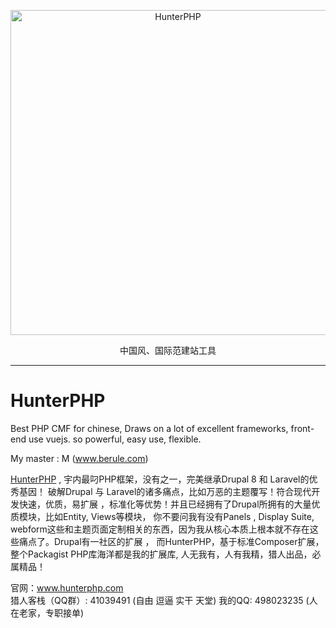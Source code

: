 <p align="center">
  <a href="http://www.hunterphp.com">
    <img src="http://hunterphp.com/theme/hunter/assets/images/logo-big.png" alt="HunterPHP" width="520">
  </a>
</p>
<p align="center">
  中国风、国际范建站工具
</p>

---

# HunterPHP
Best PHP CMF for chinese, Draws on a lot of excellent frameworks, front-end use vuejs.  so powerful, easy use,  flexible.

My master : M (www.berule.com)

<a href="http://www.hunterphp.com">HunterPHP</a> , 宇内最叼PHP框架，没有之一，完美继承Drupal 8 和 Laravel的优秀基因！ 破解Drupal 与 Laravel的诸多痛点，比如万恶的主题覆写！符合现代开发快速，优质，易扩展 ，标准化等优势！并且已经拥有了Drupal所拥有的大量优质模块，比如Entity, Views等模块， 你不要问我有没有Panels , Display Suite,
webform这些和主题页面定制相关的东西，因为我从核心本质上根本就不存在这些痛点了。Drupal有一社区的扩展 ， 而HunterPHP，基于标准Composer扩展，整个Packagist PHP库海洋都是我的扩展库, 人无我有，人有我精，猎人出品，必属精品！

官网：<a href="http://www.hunterphp.com">www.hunterphp.com</a>  
猎人客栈（QQ群）: 41039491  (自由 逗逼 实干 天堂)
我的QQ: 498023235 (人在老家，专职接单)
